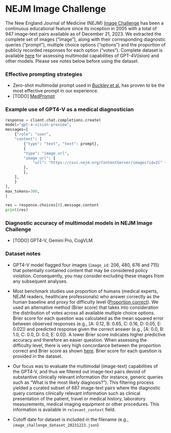 # NEJM Image Challenge

The New England Journal of Medicine (NEJM) [Image Challenge](https://www.nejm.org/image-challenge) has been a continuous educational feature since its inception in 2005 with a total of 947 image-text pairs available as of December 21, 2023. We extracted the complete set of images (“image”), along with their corresponding diagnostic queries (“prompt”), multiple choice options (“options”) and the proportion of publicly recorded responses for each option (“votes”). Complete dataset is available [here](./image_challenge_dataset_20231223.json) for assessing multimodal capabilities of GPT-4V(ision) and other models. Please see notes below before using the dataset.

### Effective prompting strategies
- Zero-shot multimodal prompt used in [Buckley et al.](https://github.com/2v/gpt4v-image-challenge/blob/main/GPT-4V%20Supplement-1.pdf) has proven to be the most effective prompt in our experience.
- [TODO] [MedPrompt](https://arxiv.org/abs/2311.16452)

### Example use of GPT4-V as a medical diagnostician

```python
response = client.chat.completions.create(
model="gpt-4-vision-preview",
messages=[
    {"role": "user",
    "content": [
        {"type": "text", "text": prompt},
        {
        "type": "image_url",
        "image_url": {
            "url": "https://csvc.nejm.org/ContentServer/images?id=IC" + date # YYYYMMDD format (e.g., 20160420)
        },
        },
    ],
    }
],
max_tokens=300,
)

res = response.choices[0].message.content
print(res)

```

### Diagnostic accuracy of multimodal models in NEJM Image Challenge

- [TODO] GPT4-V, Gemini Pro, CogVLM


### Dataset notes
- GPT4-V model flagged four images (`image_id`: 206, 480, 676 and 715) that potentially contained content that may be considered policy violation. Consequently, you may consider excluding these images from any subsequent analyses.

- Most benchmark studies use proportion of humans (medical experts, NEJM readers, healthcare professionals) who answer correctly as the human baseline and proxy for difficulty level ([Proportion correct](/figures/prop_correct.png)). We used an alternative method (Brier score) that takes into consideration the distribution of votes across all available multiple choice options. Brier score for each question was calculated as the mean squared error between observed responses (e.g., [A: 0.12, B: 0.65, C: 0.16, D: 0.05, E: 0.02]) and predicted response given the correct answer (e.g., [A: 0.0, B: 1.0, C: 0.0, D: 0.0, E: 0.0]). A lower Brier score indicates higher predictive accuracy and therefore an easier question. When assessing the difficulty level, there is very high concordance between the proportion correct and Brier score as shown [here](/figures/brier_score.png). Brier score for each question is provided in the dataset.

- Our focus was to evaluate the multimodal (image-text) capabilities of the GPT4-V, and thus we filtered out image-text pairs devoid of substantive clinically relevant information (for instance, generic queries such as “What is the most likely diagnosis?”). This filtering process yielded a curated subset of 687 image-text pairs where the diagnostic query contains clinically relevant information such as clinical presentation of the patient, travel or medical history, laboratory measurements, medical imaging equipment or other procedures. This information is available in `relevant_context` field.

- Cutoff date for dataset is included in the filename (e.g., `image_challenge_dataset_20231223.json`)
